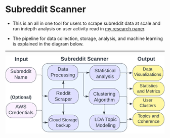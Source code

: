 ﻿# Subreddit Scanner 
 
- This is an all in one tool for users to scrape subreddit data at scale and run indepth analysis on user activity read in [my research paper](https://github.com/arzhangv/SubredditScanner/blob/main/SubredditScanner_Report.pdf).

- The pipeline for data collection, storage, analysis, and machine learning is explained in the diagram below.
&nbsp;
&nbsp;

***
![alt text](https://github.com/arzhangv/SubredditScanner/blob/main/DiagramV3.png)
